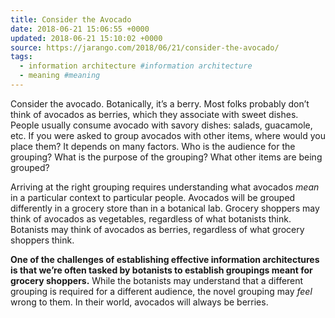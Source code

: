 ```yaml
---
title: Consider the Avocado
date: 2018-06-21 15:06:55 +0000
updated: 2018-06-21 15:10:02 +0000
source: https://jarango.com/2018/06/21/consider-the-avocado/
tags:
  - information architecture #information architecture
  - meaning #meaning
---
```

Consider the avocado. Botanically, it’s a berry. Most folks probably don’t think of avocados as berries, which they associate with sweet dishes. People usually consume avocado with savory dishes: salads, guacamole, etc. If you were asked to group avocados with other items, where would you place them? It depends on many factors. Who is the audience for the grouping? What is the purpose of the grouping? What other items are being grouped?
Arriving at the right grouping requires understanding what avocados *mean* in a particular context to particular people. Avocados will be grouped differently in a grocery store than in a botanical lab. Grocery shoppers may think of avocados as vegetables, regardless of what botanists think. Botanists may think of avocados as berries, regardless of what grocery shoppers think.
__One of the challenges of establishing effective information architectures is that we’re often tasked by botanists to establish groupings meant for grocery shoppers.__ While the botanists may understand that a different grouping is required for a different audience, the novel grouping may *feel* wrong to them. In their world, avocados will always be berries.